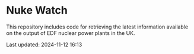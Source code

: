 # Nuke Watch

This repository includes code for retrieving the latest information available on the output of EDF nuclear power plants in the UK.

Last updated: 2024-11-12 16:13